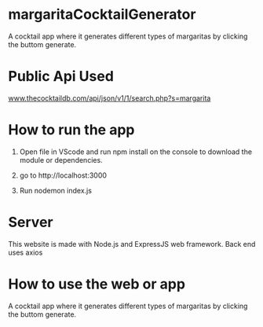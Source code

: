 # margaritaCocktailGenerator

A cocktail app where it generates different types of margaritas by clicking the buttom generate.

# Public Api Used

www.thecocktaildb.com/api/json/v1/1/search.php?s=margarita

# How to run the app

1. Open file in VScode and run npm install on the console to download the module or dependencies.

2. go to http://localhost:3000 

3. Run nodemon index.js


# Server

This website is made with Node.js and ExpressJS web framework. Back end uses axios 

# How to use the web or app

A cocktail app where it generates different types of margaritas by clicking the buttom generate.



